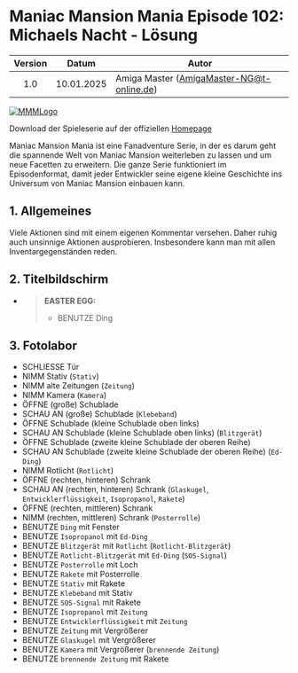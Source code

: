 # Maniac Mansion Mania Episode 102: Michaels Nacht - Lösung

| Version | Datum      | Autor                                     |
|:-------:|------------|-------------------------------------------|
|   1.0   | 10.01.2025 | Amiga Master (AmigaMaster-NG@t-online.de) |

[![MMMLogo](https://www.maniac-mansion-mania.com/banner/banner.png)](https://www.maniac-mansion-mania.com)

Download der Spieleserie auf der offiziellen [Homepage](https://www.maniac-mansion-mania.com)

Maniac Mansion Mania ist eine Fanadventure Serie, in der es darum geht die spannende Welt von Maniac Mansion weiterleben zu lassen und um neue Facetten zu erweitern. Die ganze Serie funktioniert im Episodenformat, damit jeder Entwickler seine eigene kleine Geschichte ins Universum von Maniac Mansion einbauen kann.

## 1. Allgemeines

Viele Aktionen sind mit einem eigenen Kommentar versehen. Daher ruhig auch unsinnige Aktionen ausprobieren. Insbesondere kann man mit allen Inventargegenständen reden.

## 2. Titelbildschirm

- >**EASTER EGG:**
  >- BENUTZE Ding

## 3. Fotolabor

- SCHLIESSE Tür
- NIMM Stativ (`Stativ`)
- NIMM alte Zeitungen (`Zeitung`)
- NIMM Kamera (`Kamera`)
- ÖFFNE (große) Schublade
- SCHAU AN (große) Schublade (`Klebeband`)
- ÖFFNE Schublade (kleine Schublade oben links)
- SCHAU AN Schublade (kleine Schublade oben links) (`Blitzgerät`)
- ÖFFNE Schublade (zweite kleine Schublade der oberen Reihe)
- SCHAU AN Schublade (zweite kleine Schublade der oberen Reihe) (`Ed-Ding`)
- NIMM Rotlicht (`Rotlicht`)
- ÖFFNE (rechten, hinteren) Schrank
- SCHAU AN (rechten, hinteren) Schrank (`Glaskugel`, `Entwicklerflüssigkeit`, `Isopropanol`, `Rakete`)
- ÖFFNE (rechten, mittleren) Schrank
- NIMM (rechten, mittleren) Schrank (`Posterrolle`)
- BENUTZE `Ding` mit Fenster
- BENUTZE `Isopropanol` mit `Ed-Ding`
- BENUTZE `Blitzgerät` mit `Rotlicht` (`Rotlicht-Blitzgerät`)
- BENUTZE `Rotlicht-Blitzgerät` mit `Ed-Ding` (`SOS-Signal`)
- BENUTZE `Posterrolle` mit Loch
- BENUTZE `Rakete` mit Posterrolle
- BENUTZE `Stativ` mit Rakete
- BENUTZE `Klebeband` mit Stativ
- BENUTZE `SOS-Signal` mit Rakete
- BENUTZE `Isopropanol` mit `Zeitung`
- BENUTZE `Entwicklerflüssigkeit` mit `Zeitung`
- BENUTZE `Zeitung` mit Vergrößerer
- BENUTZE `Glaskugel` mit Vergrößerer
- BENUTZE `Kamera` mit Vergrößerer (`brennende Zeitung`)
- BENUTZE `brennende Zeitung` mit Rakete
